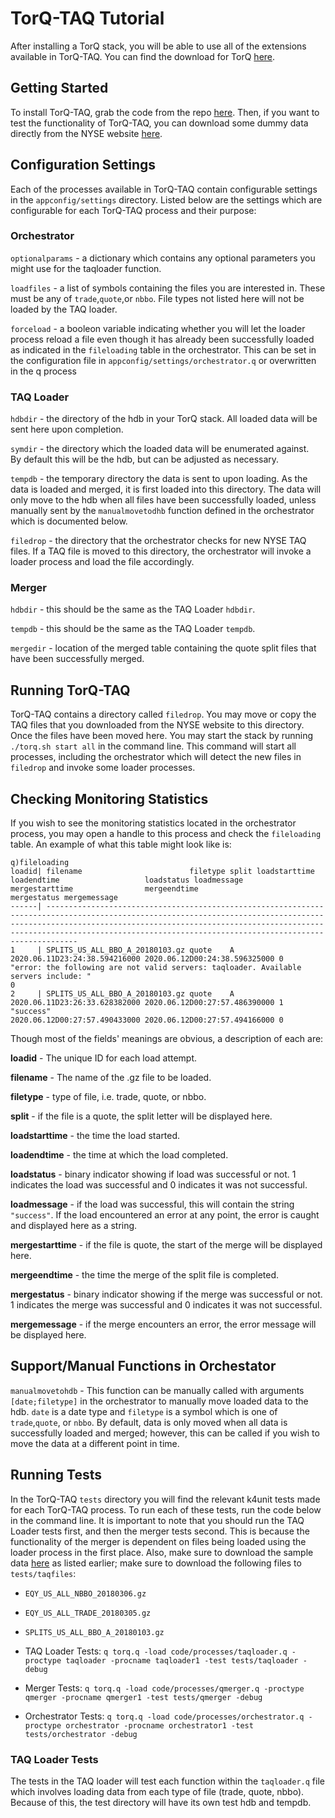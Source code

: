 <a name="TorQ-TAQ Tutorial"></a>

# TorQ-TAQ Tutorial

After installing a TorQ stack, you will be able to use all of the extensions available
in TorQ-TAQ.  You can find the download for TorQ [here](https://github.com/AquaQAnalytics/TorQ).

## Getting Started
To install TorQ-TAQ, grab the code from the repo [here](https://github.com/AquaQAnalytics/TorQ-TAQ).
Then, if you want to test the functionality of TorQ-TAQ, you can download some
dummy data directly from the NYSE website [here](ftp://ftp.nyxdata.com/Historical%20Data%20Samples/Daily%20TAQ%20Sample%202018/).

## Configuration Settings
Each of the processes available in TorQ-TAQ contain configurable settings in the
`appconfig/settings` directory. Listed below are the settings which are configurable
for each TorQ-TAQ process and their purpose:

### Orchestrator

`optionalparams` - a dictionary which contains any optional parameters you might
use for the taqloader function.

`loadfiles` - a list of symbols containing the files you are interested in.
These must be any of `trade`,`quote`,or `nbbo`.  File types not listed here
will not be loaded by the TAQ loader.

`forceload` - a booleon variable indicating whether you will let the loader
process reload a file even though it has already been successfully loaded as 
indicated in the `fileloading` table in the orchestrator.  This can be set in the
configuration file in `appconfig/settings/orchestrator.q` or overwritten in the 
q process

### TAQ Loader

`hdbdir` - the directory of the hdb in your TorQ stack.  All loaded data will 
be sent here upon completion.

`symdir` - the directory which the loaded data will be enumerated against.  
By default this will be the hdb, but can be adjusted as necessary.

`tempdb` - the temporary directory the data is sent to upon loading.  As the data
is loaded and merged, it is first loaded into this directory. The data will only
move to the hdb when all files have been successfully loaded, unless manually sent
by the `manualmovetodhb` function defined in the orchestrator which is documented
below.

`filedrop` - the directory that the orchestrator checks for new NYSE TAQ files.
If a TAQ file is moved to this directory, the orchestrator will invoke a loader
process and load the file accordingly.

### Merger

`hdbdir` - this should be the same as the TAQ Loader `hdbdir`.

`tempdb` - this should be the same as the TAQ Loader `tempdb`.

`mergedir` - location of the merged table containing the quote split files that 
have been successfully merged.

## Running TorQ-TAQ
TorQ-TAQ contains a directory called `filedrop`. You may move or copy the TAQ
files that you downloaded from the NYSE website to this directory.  Once the 
files have been moved here. You may start the stack by running `./torq.sh start all`
in the command line.  This command will start all processes, including the
orchestrator which will detect the new files in `filedrop` and invoke some
loader processes.

## Checking Monitoring Statistics
If you wish to see the monitoring statistics located in the orchestrator
process, you may open a handle to this process and check the `fileloading` table.
An example of what this table might look like is:

```
q)fileloading
loadid| filename                        filetype split loadstarttime                 loadendtime                   loadstatus loadmessage                                                                          mergestarttime                mergeendtime                  mergestatus mergemessage
------| -----------------------------------------------------------------------------------------------------------------------------------------------------------------------------------------------------------------------------------------------------------------------------------------------
1     | SPLITS_US_ALL_BBO_A_20180103.gz quote    A     2020.06.11D23:24:38.594216000 2020.06.12D00:24:38.596325000 0          "error: the following are not valid servers: taqloader. Available servers include: "                                                             0
2     | SPLITS_US_ALL_BBO_A_20180103.gz quote    A     2020.06.11D23:26:33.628382000 2020.06.12D00:27:57.486390000 1          "success"                                                                            2020.06.12D00:27:57.490433000 2020.06.12D00:27:57.494166000 0
```

Though most of the fields' meanings are obvious, a description of each are:

**loadid** - The unique ID for each load attempt.

**filename** - The name of the .gz file to be loaded.

**filetype** - type of file, i.e. trade, quote, or nbbo.

**split** - if the file is a quote, the split letter will be displayed here.

**loadstarttime** - the time the load started.

**loadendtime** - the time at which the load completed.

**loadstatus** - binary indicator showing if load was successful or not.  1 
indicates the load was successful and 0 indicates it was not successful.

**loadmessage** - if the load was successful, this will contain the string 
`"success"`.  If the load encountered an error at any point, the error is caught
and displayed here as a string.

**mergestarttime** - if the file is quote, the start of the merge will be displayed
here.

**mergeendtime** - the time the merge of the split file is completed.

**mergestatus** - binary indicator showing if the merge was successful or not.
1 indicates the merge was successful and 0 indicates it was not successful.

**mergemessage** - if the merge encounters an error, the error message will be 
displayed here.

## Support/Manual Functions in Orchestator

`manualmovetohdb` - This function can be manually called with arguments `[date;filetype]`
in the orchestrator to manually move loaded data to the hdb. `date` is a date
type and `filetype` is a symbol which is one of `trade`,`quote`, or `nbbo`.  By
default, data is only moved when all data is successfully loaded and merged; 
however, this can be called if you wish to move the data at a different point in
time.  

## Running Tests

In the TorQ-TAQ `tests` directory you will find the relevant k4unit tests made 
for each TorQ-TAQ process.  To run each of these tests, run the code below in 
the command line.  It is important to note that you should run the TAQ Loader 
tests first, and then the merger tests second.  This is because the functionality 
of the merger is dependent on files being loaded using the loader process in the first place. Also, 
make sure to download the sample data [here](ftp://ftp.nyxdata.com/Historical%20Data%20Samples/Daily%20TAQ%20Sample%202018/) 
as listed earlier; make sure to download the following files to `tests/taqfiles`:

- `EQY_US_ALL_NBBO_20180306.gz`
- `EQY_US_ALL_TRADE_20180305.gz`
- `SPLITS_US_ALL_BBO_A_20180103.gz`

- TAQ Loader Tests: `q torq.q -load code/processes/taqloader.q -proctype taqloader -procname taqloader1 -test tests/taqloader -debug`
- Merger Tests: `q torq.q -load code/processes/qmerger.q -proctype qmerger -procname qmerger1 -test tests/qmerger -debug`
- Orchestrator Tests: `q torq.q -load code/processes/orchestrator.q -proctype orchestrator -procname orchestrator1 -test tests/orchestrator -debug`

### TAQ Loader Tests
The tests in the TAQ loader will test each function within the `taqloader.q`
file which involves loading data from each type of file (trade, quote, nbbo).
Because of this, the test directory will have its own test hdb and tempdb.